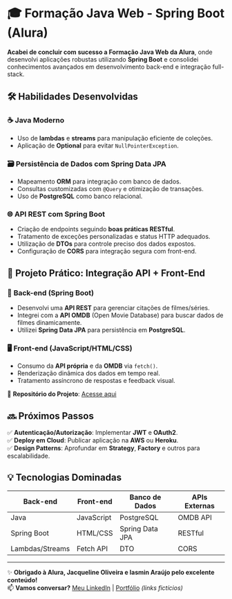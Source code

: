 # 🎓 Formação Java Web - Spring Boot (Alura)  

**Acabei de concluir com sucesso a Formação Java Web da Alura**, onde desenvolvi aplicações robustas utilizando **Spring Boot** e consolidei conhecimentos avançados em desenvolvimento back-end e integração full-stack.  

## 🛠 Habilidades Desenvolvidas  

### ☕ **Java Moderno**  
- Uso de **lambdas** e **streams** para manipulação eficiente de coleções.  
- Aplicação de **Optional** para evitar `NullPointerException`.  

### 🗃 **Persistência de Dados com Spring Data JPA**  
- Mapeamento **ORM** para integração com banco de dados.  
- Consultas customizadas com `@Query` e otimização de transações.  
- Uso de **PostgreSQL** como banco relacional.  

### 🌐 **API REST com Spring Boot**  
- Criação de endpoints seguindo **boas práticas RESTful**.  
- Tratamento de exceções personalizadas e status HTTP adequados.  
- Utilização de **DTOs** para controle preciso dos dados expostos.  
- Configuração de **CORS** para integração segura com front-end.  

## 🚀 Projeto Prático: Integração API + Front-End  

### 📡 **Back-end (Spring Boot)**  
- Desenvolvi uma **API REST** para gerenciar citações de filmes/séries.  
- Integrei com a **API OMDB** (Open Movie Database) para buscar dados de filmes dinamicamente.  
- Utilizei **Spring Data JPA** para persistência em **PostgreSQL**.  

### 🖥 **Front-end (JavaScript/HTML/CSS)**  
- Consumo da **API própria** e da **OMDB** via `fetch()`.  
- Renderização dinâmica dos dados em tempo real.  
- Tratamento assíncrono de respostas e feedback visual.  

🔗 **Repositório do Projeto**: [Acesse aqui](https://lnkd.in/gT9dkA2E)  

## 🔜 **Próximos Passos**  
✅ **Autenticação/Autorização**: Implementar **JWT** e **OAuth2**.  
✅ **Deploy em Cloud**: Publicar aplicação na **AWS** ou **Heroku**.  
✅ **Design Patterns**: Aprofundar em **Strategy**, **Factory** e outros para escalabilidade.  

## 💡 **Tecnologias Dominadas**  
| Back-end          | Front-end       | Banco de Dados | APIs Externas |  
|-------------------|-----------------|----------------|---------------|  
| Java              | JavaScript      | PostgreSQL     | OMDB API      |  
| Spring Boot       | HTML/CSS        | Spring Data JPA| RESTful       |  
| Lambdas/Streams   | Fetch API       | DTO            | CORS          |  

---

✨ **Obrigado à Alura, Jacqueline Oliveira e Iasmin Araújo pelo excelente conteúdo!**  
📫 **Vamos conversar?** [Meu LinkedIn](#) | [Portfólio](#) *(links fictícios)*  

